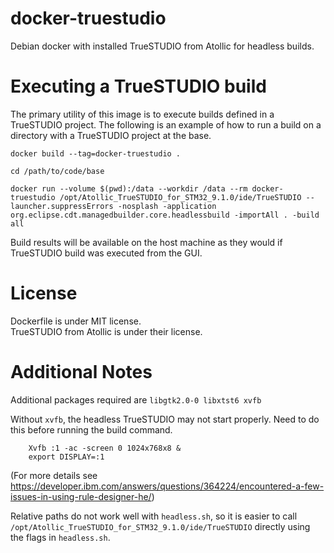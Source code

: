 # docker-truestudio
  
Debian docker with installed TrueSTUDIO from Atollic for headless builds.  

# Executing a TrueSTUDIO build

The primary utility of this image is to execute builds defined in a TrueSTUDIO project. The following is an example of how to run a build on a directory with a TrueSTUDIO project at the base.

```
docker build --tag=docker-truestudio .

cd /path/to/code/base

docker run --volume $(pwd):/data --workdir /data --rm docker-truestudio /opt/Atollic_TrueSTUDIO_for_STM32_9.1.0/ide/TrueSTUDIO --launcher.suppressErrors -nosplash -application org.eclipse.cdt.managedbuilder.core.headlessbuild -importAll . -build all
```

Build results will be available on the host machine as they would if TrueSTUDIO build was executed from the GUI.

# License
  
Dockerfile is under MIT license.  
TrueSTUDIO from Atollic is under their license.  

# Additional Notes
Additional packages required are `libgtk2.0-0 libxtst6 xvfb`

Without `xvfb`, the headless TrueSTUDIO may not start properly. Need to do this before running the build command. 
```
    Xvfb :1 -ac -screen 0 1024x768x8 &
    export DISPLAY=:1
```

(For more details see https://developer.ibm.com/answers/questions/364224/encountered-a-few-issues-in-using-rule-designer-he/)

Relative paths do not work well with `headless.sh`, so it is easier to call `/opt/Atollic_TrueSTUDIO_for_STM32_9.1.0/ide/TrueSTUDIO` directly using the flags in `headless.sh`. 
